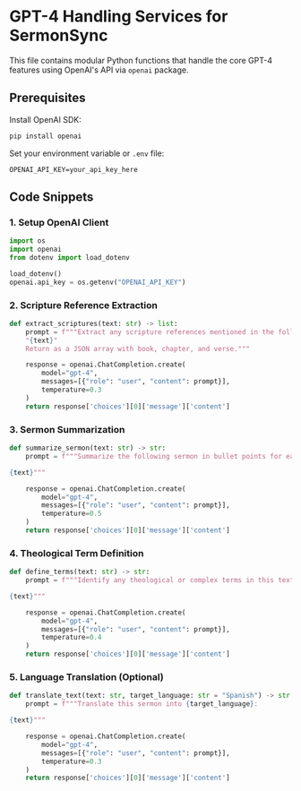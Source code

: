 
# GPT-4 Handling Services for SermonSync

This file contains modular Python functions that handle the core GPT-4 features using OpenAI's API via `openai` package.

## Prerequisites

Install OpenAI SDK:
```bash
pip install openai
```

Set your environment variable or `.env` file:
```
OPENAI_API_KEY=your_api_key_here
```

## Code Snippets

### 1. Setup OpenAI Client

```python
import os
import openai
from dotenv import load_dotenv

load_dotenv()
openai.api_key = os.getenv("OPENAI_API_KEY")
```

### 2. Scripture Reference Extraction

```python
def extract_scriptures(text: str) -> list:
    prompt = f"""Extract any scripture references mentioned in the following text:
    "{text}"
    Return as a JSON array with book, chapter, and verse."""

    response = openai.ChatCompletion.create(
        model="gpt-4",
        messages=[{"role": "user", "content": prompt}],
        temperature=0.3
    )
    return response['choices'][0]['message']['content']
```

### 3. Sermon Summarization

```python
def summarize_sermon(text: str) -> str:
    prompt = f"""Summarize the following sermon in bullet points for easy understanding:

{text}"""

    response = openai.ChatCompletion.create(
        model="gpt-4",
        messages=[{"role": "user", "content": prompt}],
        temperature=0.5
    )
    return response['choices'][0]['message']['content']
```

### 4. Theological Term Definition

```python
def define_terms(text: str) -> str:
    prompt = f"""Identify any theological or complex terms in this text and define them simply for a new Christian:

{text}"""

    response = openai.ChatCompletion.create(
        model="gpt-4",
        messages=[{"role": "user", "content": prompt}],
        temperature=0.4
    )
    return response['choices'][0]['message']['content']
```

### 5. Language Translation (Optional)

```python
def translate_text(text: str, target_language: str = "Spanish") -> str:
    prompt = f"""Translate this sermon into {target_language}:

{text}"""

    response = openai.ChatCompletion.create(
        model="gpt-4",
        messages=[{"role": "user", "content": prompt}],
        temperature=0.3
    )
    return response['choices'][0]['message']['content']
```

